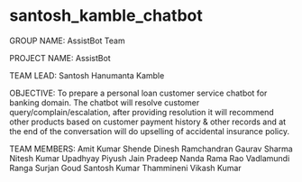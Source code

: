 # santosh_kamble_chatbot

GROUP NAME: AssistBot Team

PROJECT NAME:  AssistBot 

TEAM LEAD: Santosh Hanumanta Kamble

OBJECTIVE: To prepare a personal loan customer service chatbot for banking domain. The chatbot will resolve customer query/complain/escalation, after providing resolution it will recommend other products based on customer payment history & other records and at the end of the conversation will do upselling of accidental insurance policy. 


TEAM MEMBERS:
  Amit Kumar Shende 
  Dinesh Ramchandran
  Gaurav Sharma
  Nitesh Kumar Upadhyay
  Piyush Jain
  Pradeep Nanda
  Rama Rao Vadlamundi
  Ranga Surjan Goud
  Santosh Kumar Thammineni
  Vikash Kumar
  
  
